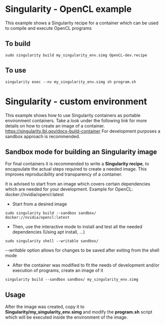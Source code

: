 # Singularity - OpenCL example

This example shows a Singularity recipe for a container which can be used to compile and execute OpenCL programs
## To build
```
sudo singularity build my_singularity_env.simg OpenCL-dev.recipe
```
## To use
```
singularity exec --nv my_singularity_env.simg sh program.sh
```

# Singularity - custom environment

This example shows how to use Singularity containers as portable environment containers.
Take a look under the following link for more details on how to create an image of a container.
https://singularity.lbl.gov/docs-build-container
For development purposes a sandbox approach is recommended.

## Sandbox mode for building an Singularity image
For final containers it is recommended to write a **Singularity recipe**, to encapsulate the actual steps required to create a needed image. This improves reproducibility and transparency of a container.

It is advised to start from an image which covers certain dependencies which are needed for your development. Example for OpenCL: docker://nvidia/opencl:latest

- Start from a desired image
```
sudo singularity build --sandbox sandbox/ docker://nvidia/opencl:latest
```  
- Then, use the interactive mode to install and test all the needed dependencies (Using apt install, ...)
```
sudo singularity shell --writable sandbox/
```
*--writable* option allows for changes to be saved after exiting from the shell mode

- After the container was modified to fit the needs of development and/or execution of programs, create an image of it
```
singularity build --sandbox sandbox/ my_singularity_env.simg
``` 

## Usage
After the image was created, copy it to  **Singularity/my_singularity_env.simg** and modify the **program.sh** script which will be executed inside the environment of the image.
